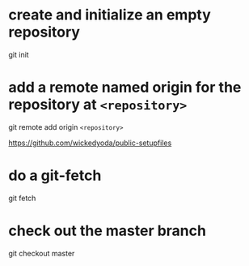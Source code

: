 # create and initialize an empty repository

git init

# add a remote named origin for the repository at `<repository>`

git remote add origin `<repository>`

https://github.com/wickedyoda/public-setupfiles


# do a git-fetch

git fetch

# check out the master branch

git checkout master
